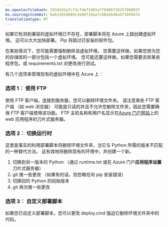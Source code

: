```yaml
---
ms.openlocfilehash: 7d3d2d1e7c73cfdef3401af7b96672625786093f
ms.sourcegitcommit: bab1265d669c3e6871daa7cb8a5640a47104947a
translationtype: MT
---
```

如果它检测到兼容的虚拟环境已不存在，部署脚本将在 Azure 上跳创建虚拟环境。  这可以大大加快部署。  Pip 将跳过已安装的软件包。

在某些情况下，您可能需要强制删除该虚拟环境。  您需要这样做，如果您想为您的存储库的一部分包括一个虚拟环境。  您可能还要这样做，如果您需要去除某些程序包，或 requirements.txt 对更改进行测试。

有几个选项来管理现有的虚拟环境中在 Azure 上︰

### 选项 1︰ 使用 FTP

使用 FTP 客户端，连接到服务器，您可以删除环境文件夹。  请注意某些 FTP 客户端 （如 web 浏览器） 可能是只读的并且不允许您删除文件夹，因此您需要确保 FTP 客户端使用该功能。  FTP 主机名称和用户名显示在[Azure 门户网站](https://portal.azure.com)上的 web 应用程序的刀片式服务器。

### 选项 2︰ 切换运行时

这里是事实的利用部署脚本将删除环境文件夹，当它与 Python 所需的版本不匹配的一种替代方法。  这有效地将删除现有的环境中，并创建一个新。

1. 切换到另一版本的 Python （通过 runtime.txt 或在 Azure 门户**应用程序设置**刀片式服务器）
1. git 推一些更改 （如果有的话，则忽略任何 pip 安装错误）
1. 切换回的 Python 的初始版本
1. git 再次推一些更改

### 选项 3︰ 自定义部署脚本

如果您已自定义部署脚本，您可以更改 deploy.cmd 强迫它删除环境文件夹中的代码。
